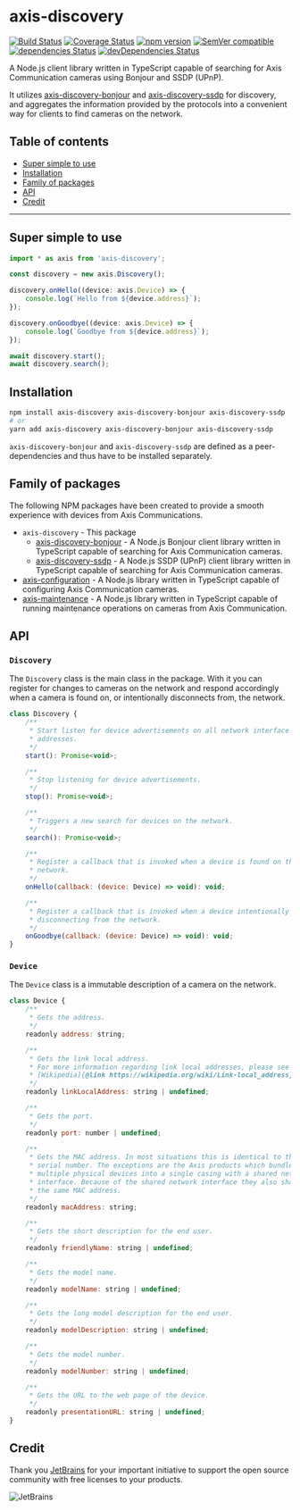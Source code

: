 # axis-discovery

[![Build Status](https://travis-ci.org/FantasticFiasco/axis-discovery-js.svg?branch=master)](https://travis-ci.org/FantasticFiasco/axis-discovery-js)
[![Coverage Status](https://coveralls.io/repos/github/FantasticFiasco/axis-discovery-js/badge.svg?branch=master)](https://coveralls.io/github/FantasticFiasco/axis-discovery-js?branch=master)
[![npm version](https://img.shields.io/npm/v/axis-discovery.svg)](https://www.npmjs.com/package/axis-discovery)
[![SemVer compatible](https://img.shields.io/badge/%E2%9C%85-SemVer%20compatible-blue)](https://semver.org/)
[![dependencies Status](https://david-dm.org/FantasticFiasco/axis-discovery-js/status.svg)](https://david-dm.org/FantasticFiasco/axis-discovery-js)
[![devDependencies Status](https://david-dm.org/FantasticFiasco/axis-discovery-js/dev-status.svg)](https://david-dm.org/FantasticFiasco/axis-discovery-js?type=dev)

A Node.js client library written in TypeScript capable of searching for Axis Communication cameras using Bonjour and SSDP (UPnP).

It utilizes [axis-discovery-bonjour](https://github.com/FantasticFiasco/axis-discovery-bonjour-js) and [axis-discovery-ssdp](https://github.com/FantasticFiasco/axis-discovery-ssdp-js) for discovery, and aggregates the information provided by the protocols into a convenient way for clients to find cameras on the network.

## Table of contents

- [Super simple to use](#super-simple-to-use)
- [Installation](#installation)
- [Family of packages](#family-of-packages)
- [API](#api)
- [Credit](#credit)

---

## Super simple to use

```javascript
import * as axis from 'axis-discovery';

const discovery = new axis.Discovery();

discovery.onHello((device: axis.Device) => {
    console.log(`Hello from ${device.address}`);
});

discovery.onGoodbye((device: axis.Device) => {
    console.log(`Goodbye from ${device.address}`);
});

await discovery.start();
await discovery.search();
```

## Installation

```sh
npm install axis-discovery axis-discovery-bonjour axis-discovery-ssdp
# or
yarn add axis-discovery axis-discovery-bonjour axis-discovery-ssdp
```

`axis-discovery-bonjour` and `axis-discovery-ssdp` are defined as a peer-dependencies and thus have to be installed separately.

## Family of packages

The following NPM packages have been created to provide a smooth experience with devices from Axis Communications.

- `axis-discovery` - This package
    - [axis-discovery-bonjour](https://github.com/FantasticFiasco/axis-discovery-bonjour-js) - A Node.js Bonjour client library written in TypeScript capable of searching for Axis Communication cameras.
    - [axis-discovery-ssdp](https://github.com/FantasticFiasco/axis-discovery-ssdp-js) - A Node.js SSDP (UPnP) client library written in TypeScript capable of searching for Axis Communication cameras.
- [axis-configuration](https://github.com/FantasticFiasco/axis-configuration-js) - A Node.js library written in TypeScript capable of configuring Axis Communication cameras.
- [axis-maintenance](https://github.com/FantasticFiasco/axis-maintenance-js) - A Node.js library written in TypeScript capable of running maintenance operations on cameras from Axis Communication.

## API

### `Discovery`

The `Discovery` class is the main class in the package. With it you can register for changes to cameras on the network and respond accordingly when a camera is found on, or intentionally disconnects from, the network.

```javascript
class Discovery {
    /**
     * Start listen for device advertisements on all network interface
     * addresses.
     */
    start(): Promise<void>;

    /**
     * Stop listening for device advertisements.
     */
    stop(): Promise<void>;

    /**
     * Triggers a new search for devices on the network.
     */
    search(): Promise<void>;

    /**
     * Register a callback that is invoked when a device is found on the
     * network.
     */
    onHello(callback: (device: Device) => void): void;

    /**
     * Register a callback that is invoked when a device intentionally is
     * disconnecting from the network.
     */
    onGoodbye(callback: (device: Device) => void): void;
}
```

### `Device`

The `Device` class is a immutable description of a camera on the network.

```javascript
class Device {
    /**
     * Gets the address.
     */
    readonly address: string;

    /**
     * Gets the link local address.
     * For more information regarding link local addresses, please see
     * [Wikipedia]{@link https://wikipedia.org/wiki/Link-local_address}.
     */
    readonly linkLocalAddress: string | undefined;

    /**
     * Gets the port.
     */
    readonly port: number | undefined;

    /**
     * Gets the MAC address. In most situations this is identical to the
     * serial number. The exceptions are the Axis products which bundle
     * multiple physical devices into a single casing with a shared network
     * interface. Because of the shared network interface they also share
     * the same MAC address.
     */
    readonly macAddress: string;

    /**
     * Gets the short description for the end user.
     */
    readonly friendlyName: string | undefined;

    /**
     * Gets the model name.
     */
    readonly modelName: string | undefined;

    /**
     * Gets the long model description for the end user.
     */
    readonly modelDescription: string | undefined;

    /**
     * Gets the model number.
     */
    readonly modelNumber: string | undefined;

    /**
     * Gets the URL to the web page of the device.
     */
    readonly presentationURL: string | undefined;
}
```

## Credit

Thank you [JetBrains](https://www.jetbrains.com/) for your important initiative to support the open source community with free licenses to your products.

![JetBrains](./doc/resources/jetbrains.png)
